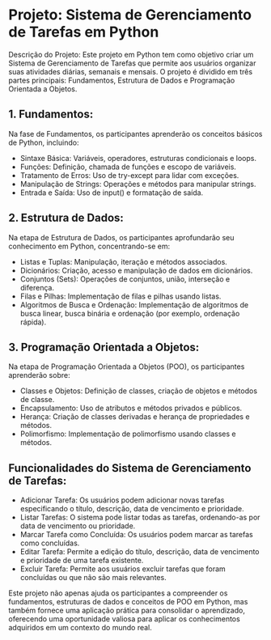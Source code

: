 # Projeto: Sistema de Gerenciamento de Tarefas em Python

Descrição do Projeto:
Este projeto em Python tem como objetivo criar um Sistema de Gerenciamento de Tarefas que permite aos usuários organizar suas atividades diárias, semanais e mensais. O projeto é dividido em três partes principais: Fundamentos, Estrutura de Dados e Programação Orientada a Objetos.

## 1. Fundamentos:
Na fase de Fundamentos, os participantes aprenderão os conceitos básicos de Python, incluindo:

* Sintaxe Básica: Variáveis, operadores, estruturas condicionais e loops.
* Funções: Definição, chamada de funções e escopo de variáveis.
* Tratamento de Erros: Uso de try-except para lidar com exceções.
* Manipulação de Strings: Operações e métodos para manipular strings.
* Entrada e Saída: Uso de input() e formatação de saída.

## 2. Estrutura de Dados:
Na etapa de Estrutura de Dados, os participantes aprofundarão seu conhecimento em Python, concentrando-se em:

* Listas e Tuplas: Manipulação, iteração e métodos associados.
* Dicionários: Criação, acesso e manipulação de dados em dicionários.
* Conjuntos (Sets): Operações de conjuntos, união, interseção e diferença.
* Filas e Pilhas: Implementação de filas e pilhas usando listas.
* Algoritmos de Busca e Ordenação: Implementação de algoritmos de busca linear, busca binária e ordenação (por exemplo, ordenação rápida).

## 3. Programação Orientada a Objetos:
Na etapa de Programação Orientada a Objetos (POO), os participantes aprenderão sobre:

* Classes e Objetos: Definição de classes, criação de objetos e métodos de classe.
* Encapsulamento: Uso de atributos e métodos privados e públicos.
* Herança: Criação de classes derivadas e herança de propriedades e métodos.
* Polimorfismo: Implementação de polimorfismo usando classes e métodos.
## Funcionalidades do Sistema de Gerenciamento de Tarefas:
* Adicionar Tarefa: Os usuários podem adicionar novas tarefas especificando o título, descrição, data de vencimento e prioridade.
* Listar Tarefas: O sistema pode listar todas as tarefas, ordenando-as por data de vencimento ou prioridade.
* Marcar Tarefa como Concluída: Os usuários podem marcar as tarefas como concluídas.
* Editar Tarefa: Permite a edição do título, descrição, data de vencimento e prioridade de uma tarefa existente.
* Excluir Tarefa: Permite aos usuários excluir tarefas que foram concluídas ou que não são mais relevantes.
  
Este projeto não apenas ajuda os participantes a compreender os fundamentos, estruturas de dados e conceitos de POO em Python, mas também fornece uma aplicação prática para consolidar o aprendizado, oferecendo uma oportunidade valiosa para aplicar os conhecimentos adquiridos em um contexto do mundo real.
